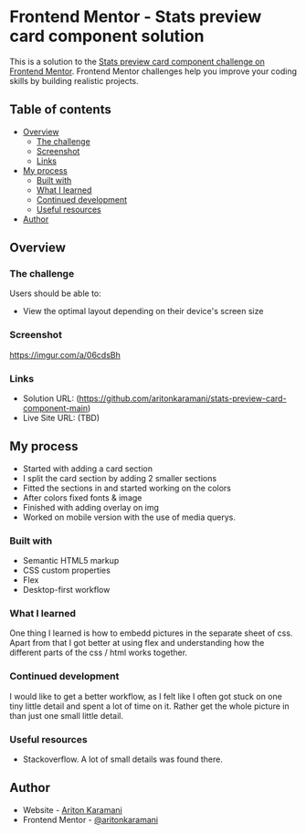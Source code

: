 # Frontend Mentor - Stats preview card component solution

This is a solution to the [Stats preview card component challenge on Frontend Mentor](https://www.frontendmentor.io/challenges/stats-preview-card-component-8JqbgoU62). Frontend Mentor challenges help you improve your coding skills by building realistic projects. 

## Table of contents

- [Overview](#overview)
  - [The challenge](#the-challenge)
  - [Screenshot](#screenshot)
  - [Links](#links)
- [My process](#my-process)
  - [Built with](#built-with)
  - [What I learned](#what-i-learned)
  - [Continued development](#continued-development)
  - [Useful resources](#useful-resources)
- [Author](#author)

## Overview

### The challenge

Users should be able to:

- View the optimal layout depending on their device's screen size

### Screenshot

https://imgur.com/a/06cdsBh

### Links

- Solution URL: (https://github.com/aritonkaramani/stats-preview-card-component-main)
- Live Site URL: (TBD)

## My process
- Started with adding a card section
- I split the card section by adding 2 smaller sections
- Fitted the sections in and started working on the colors
- After colors fixed fonts & image
- Finished with adding overlay on img
- Worked on mobile version with the use of media querys.

### Built with

- Semantic HTML5 markup
- CSS custom properties
- Flex
- Desktop-first workflow

### What I learned

One thing I learned is how to embedd pictures in the separate sheet of css. Apart from that I got better at using flex and understanding how the different parts of the css / html works together.

### Continued development

I would like to get a better workflow, as I felt like I often got stuck on one tiny little detail and spent a lot of time on it. Rather get the whole picture in than just one small little detail.

### Useful resources

- Stackoverflow. A lot of small details was found there.

## Author

- Website - [Ariton Karamani](https://aritonkaramani.github.io)
- Frontend Mentor - [@aritonkaramani](https://www.frontendmentor.io/profile/aritonkaramani)

